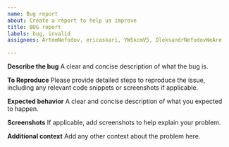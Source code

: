 ```yaml
---
name: Bug report
about: Create a report to help us improve
title: BUG report
labels: bug, invalid
assignees: ArtemNefodov, ericaskari, YW5kcmV5, OleksandrNefodovWeAre

---
```


**Describe the bug**
A clear and concise description of what the bug is.

**To Reproduce**
Please provide detailed steps to reproduce the issue, including any relevant code snippets or screenshots if applicable.

**Expected behavior**
A clear and concise description of what you expected to happen.

**Screenshots**
If applicable, add screenshots to help explain your problem.

**Additional context**
Add any other context about the problem here.
